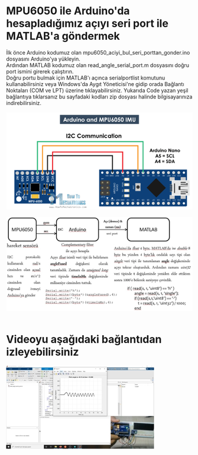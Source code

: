 # MPU6050 ile Arduino'da hesapladığımız açıyı seri port ile MATLAB'a göndermek
İlk önce Arduino kodumuz olan mpu6050_aciyi_bul_seri_porttan_gonder.ino dosyasını Arduino'ya yükleyin.<br> 
Ardından MATLAB kodumuz olan read_angle_serial_port.m dosyasını doğru port ismini girerek çalıştırın.<br> 
Doğru portu bulmak için MATLAB'ı açınca serialportlist komutunu kullanabilirsiniz veya Windows'da Aygıt Yöneticisi'ne gidip orada Bağlantı Noktaları (COM ve LPT) üzerine tıklayabilirsiniz. 
Yukarıda Code yazan yeşil bağlantıya tıklarsanız bu sayfadaki kodları zip dosyası halinde bilgisayarınıza indirebilirsiniz. </br></br>
![arduino and mpu6050 connections](arduino_mpu6050_connections.png) </br></br>
![work flow](workflow.jpg) </br></br>
# Videoyu aşağıdaki bağlantıdan izleyebilirsiniz 
[![IMAGE ALT TEXT HERE](thumbnail.jpg)](https://www.youtube.com/watch?v=B2S7VlqK_-Q)</br></br>

